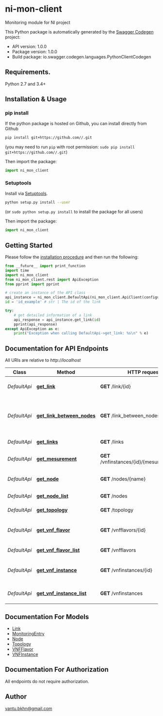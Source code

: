# ni-mon-client
Monitoring module for NI project

This Python package is automatically generated by the [Swagger Codegen](https://github.com/swagger-api/swagger-codegen) project:

- API version: 1.0.0
- Package version: 1.0.0
- Build package: io.swagger.codegen.languages.PythonClientCodegen

## Requirements.

Python 2.7 and 3.4+

## Installation & Usage
### pip install

If the python package is hosted on Github, you can install directly from Github

```sh
pip install git+https://github.com//.git
```
(you may need to run `pip` with root permission: `sudo pip install git+https://github.com//.git`)

Then import the package:
```python
import ni_mon_client 
```

### Setuptools

Install via [Setuptools](http://pypi.python.org/pypi/setuptools).

```sh
python setup.py install --user
```
(or `sudo python setup.py install` to install the package for all users)

Then import the package:
```python
import ni_mon_client
```

## Getting Started

Please follow the [installation procedure](#installation--usage) and then run the following:

```python
from __future__ import print_function
import time
import ni_mon_client
from ni_mon_client.rest import ApiException
from pprint import pprint

# create an instance of the API class
api_instance = ni_mon_client.DefaultApi(ni_mon_client.ApiClient(configuration))
id = 'id_example' # str | The id of the link

try:
    # get detailed information of a link
    api_response = api_instance.get_link(id)
    pprint(api_response)
except ApiException as e:
    print("Exception when calling DefaultApi->get_link: %s\n" % e)

```

## Documentation for API Endpoints

All URIs are relative to *http://localhost*

Class | Method | HTTP request | Description
------------ | ------------- | ------------- | -------------
*DefaultApi* | [**get_link**](docs/DefaultApi.md#get_link) | **GET** /link/{id} | get detailed information of a link
*DefaultApi* | [**get_link_between_nodes**](docs/DefaultApi.md#get_link_between_nodes) | **GET** /link_between_nodes | get detailed information of a link between two specific nodes
*DefaultApi* | [**get_links**](docs/DefaultApi.md#get_links) | **GET** /links | get list of link
*DefaultApi* | [**get_mesurement**](docs/DefaultApi.md#get_mesurement) | **GET** /vnfinstances/{id}/{mesurement_type} | get mesurement value
*DefaultApi* | [**get_node**](docs/DefaultApi.md#get_node) | **GET** /nodes/{name} | get detailed information of a node
*DefaultApi* | [**get_node_list**](docs/DefaultApi.md#get_node_list) | **GET** /nodes | get a list of nodes
*DefaultApi* | [**get_topology**](docs/DefaultApi.md#get_topology) | **GET** /topology | get topology
*DefaultApi* | [**get_vnf_flavor**](docs/DefaultApi.md#get_vnf_flavor) | **GET** /vnfflavors/{id} | get detailed information of a vnfflavor
*DefaultApi* | [**get_vnf_flavor_list**](docs/DefaultApi.md#get_vnf_flavor_list) | **GET** /vnfflavors | get a list of vnfflavors
*DefaultApi* | [**get_vnf_instance**](docs/DefaultApi.md#get_vnf_instance) | **GET** /vnfinstances/{id} | get detailed information of a vnf instance
*DefaultApi* | [**get_vnf_instance_list**](docs/DefaultApi.md#get_vnf_instance_list) | **GET** /vnfinstances | get a list of vnf instances


## Documentation For Models

 - [Link](docs/Link.md)
 - [MonitoringEntry](docs/MonitoringEntry.md)
 - [Node](docs/Node.md)
 - [Topology](docs/Topology.md)
 - [VNFFlavor](docs/VNFFlavor.md)
 - [VNFInstance](docs/VNFInstance.md)


## Documentation For Authorization

 All endpoints do not require authorization.


## Author

vantu.bkhn@gmail.com

